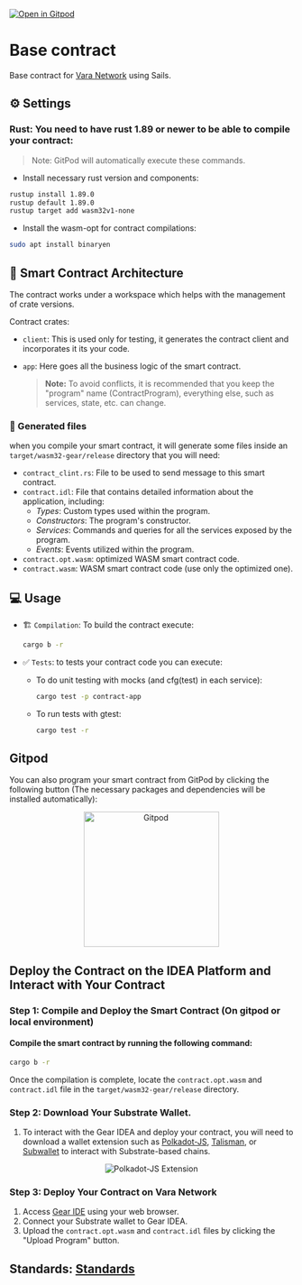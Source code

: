 [![Open in Gitpod](https://img.shields.io/badge/Open_in-Gitpod-white?logo=gitpod)]( https://gitpod.io/new/#https://github.com/Vara-Lab/Base-Smart-Contract.git)

# Base contract

Base contract for [Vara Network](https://vara.network/) using Sails.

## ⚙️ Settings

### Rust: You need to have rust 1.89 or newer to be able to compile your contract:

> Note: GitPod will automatically execute these commands.

- Install necessary rust version and components:

```bash
rustup install 1.89.0
rustup default 1.89.0
rustup target add wasm32v1-none
```

- Install the wasm-opt for contract compilations:

```bash 
sudo apt install binaryen
```

## 📁 Smart Contract Architecture

The contract works under a workspace which helps with the management of crate versions.

Contract crates:

- `client`: This is used only for testing, it generates the contract client and incorporates it its your code.
- `app`: Here goes all the business logic of the smart contract.

    > **Note:**
    > To avoid conflicts, it is recommended that you keep the "program" name (ContractProgram), everything else, such as services, state, etc. can change.

### 📄 Generated files

when you compile your smart contract, it will generate some files inside an `target/wasm32-gear/release` directory that you will need:

- `contract_clint.rs`: File to be used to send message to this smart contract.
- `contract.idl`: File that contains detailed information about the application, including:
    + *Types*: Custom types used within the program.
    + *Constructors*: The program's constructor.
    + *Services*: Commands and queries for all the services exposed by the program.
    + *Events*: Events utilized within the program.
- `contract.opt.wasm`: optimized WASM smart contract code.
- `contract.wasm`: WASM smart contract code (use only the optimized one).

## 💻 Usage

- 🏗️ `Compilation`: To build the contract execute:

    ```sh
    cargo b -r
    ```

- ✅ `Tests`: to tests your contract code you can execute:
    - To do unit testing with mocks (and cfg(test) in each service):
        ```sh
        cargo test -p contract-app
        ```

    - To run tests with gtest:
        ```sh
        cargo test -r
        ```

## Gitpod

You can also program your smart contract from GitPod by clicking the following button (The necessary packages and dependencies will be installed automatically):

<p align="center">
  <a href="https://gitpod.io/#https://github.com/Vara-Lab/Base-Smart-Contract.git" target="_blank">
    <img src="https://gitpod.io/button/open-in-gitpod.svg" width="240" alt="Gitpod">
  </a>
</p>

## Deploy the Contract on the IDEA Platform and Interact with Your Contract

### Step 1: Compile and Deploy the Smart Contract (On gitpod or local environment)

#### Compile the smart contract by running the following command:

```bash
cargo b -r
```

Once the compilation is complete, locate the `contract.opt.wasm` and `contract.idl` file in the `target/wasm32-gear/release` directory.

### Step 2: Download Your Substrate Wallet.

1. To interact with the Gear IDEA and deploy your contract, you will need to download a wallet extension such as [Polkadot-JS](https://polkadot.js.org/extension/), [Talisman](https://talisman.xyz/), or [Subwallet](https://subwallet.app/) to interact with Substrate-based chains.

<div align="center">
  <img src="https://polkadot.js.org/extension/extension-overview.png" alt="Polkadot-JS Extension">
</div>

### Step 3: Deploy Your Contract on Vara Network

1. Access [Gear IDE](https://idea.gear-tech.io/programs?node=wss%3A%2F%2Frpc.vara.network) using your web browser.
2. Connect your Substrate wallet to Gear IDEA.
3. Upload the `contract.opt.wasm` and `contract.idl` files by clicking the "Upload Program" button.

## Standards: [Standards](https://github.com/gear-foundation/standards.git)